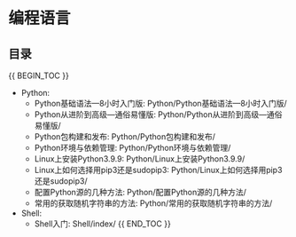 # 编程语言

## 目录

{{ BEGIN_TOC }}
- Python:
  - Python基础语法—8小时入门版: Python/Python基础语法—8小时入门版/
  - Python从进阶到高级—通俗易懂版: Python/Python从进阶到高级—通俗易懂版/
  - Python包构建和发布: Python/Python包构建和发布/
  - Python环境与依赖管理: Python/Python环境与依赖管理/
  - Linux上安装Python3.9.9: Python/Linux上安装Python3.9.9/
  - Linux上如何选择用pip3还是sudopip3: Python/Linux上如何选择用pip3还是sudopip3/
  - 配置Python源的几种方法: Python/配置Python源的几种方法/
  - 常用的获取随机字符串的方法: Python/常用的获取随机字符串的方法/
- Shell:
  - Shell入门: Shell/index/
{{ END_TOC }}